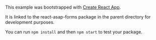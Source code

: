 This example was bootstrapped with [Create React App](https://github.com/facebook/create-react-app).

It is linked to the react-asap-forms package in the parent directory for development purposes.

You can run `npm install` and then `npm start` to test your package.
